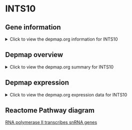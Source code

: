 <h1>INTS10</h1>

<h2>Gene information</h2>
<details>
  <summary>Click to view the depmap.org information for INTS10</summary>
  <iframe src="https://depmap.org/portal/gene/INTS10?tab=about" style="border:none;width:100%;height:800px"></iframe>
</details>

<h2>Depmap overview</h2>
<details>
  <summary>Click to view the depmap.org summary for INTS10</summary>
  <iframe src="https://depmap.org/portal/gene/INTS10?tab=overview" style="border:none;width:100%;height:800px"></iframe>
</details>

<h2>Depmap expression</h2>
<details>
  <summary>Click to view the depmap.org expression data for INTS10</summary>
  <iframe src="https://depmap.org/portal/gene/INTS10?tab=characterization" style="border:none;width:100%;height:800px"></iframe>
</details>



<h2>Reactome Pathway diagram</h2>
<a href="https://reactome.org/PathwayBrowser/#/R-HSA-6807505" target="_BLANK">RNA polymerase II transcribes snRNA genes</a>




